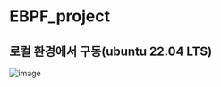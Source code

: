 # EBPF_project

로컬 환경에서 구동(ubuntu 22.04 LTS)
---
![image](https://github.com/ziguin0925/web_1/assets/117524772/b5180bd5-a257-4d82-92e2-5f3230724837)
